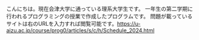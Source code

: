 こんにちは。現在会津大学に通っている理系大学生です。 一年生の第二学期に行われるプログラミングの授業で作成したプログラムです。 問題が載っているサイトは右のURLを入力すれば閲覧可能です。https://u-aizu.ac.jp/course/prog0/articles/s/c/h/Schedule_2024.html
